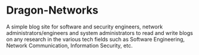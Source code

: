 # Dragon-Networks
A simple blog site for software and security engineers, network administrators/engineers and system administrators to read and write blogs on any research in the various tech fields such as Software Engineering, Network Communication, Information Security, etc.
